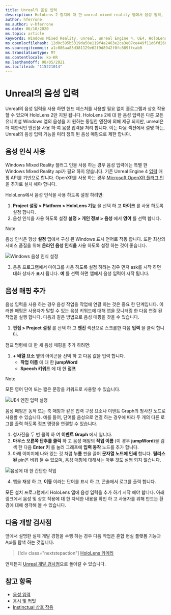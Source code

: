 ```yaml
---
title: Unreal의 음성 입력
description: HoloLens 2 장치에 대 한 unreal mixed reality 앱에서 음성 입력, 음성 매핑 및 인식을 설정 하 고 사용 하는 방법에 대해 알아봅니다.
author: hferrone
ms.author: v-hferrone
ms.date: 06/10/2020
ms.topic: article
keywords: Windows Mixed Reality, unreal, unreal Engine 4, UE4, HoloLens 2, 음성, 음성 입력, 음성 인식, 혼합 현실, 개발, 기능, 설명서, 가이드, holograms, 게임 개발, 혼합 현실 헤드셋, Windows mixed Reality 헤드셋, 가상 현실 헤드셋
ms.openlocfilehash: 12d0c595b5319da50e119f4a2463e2ca3e07ce449f11d6fd266c5f988d180465
ms.sourcegitcommit: a1c086aa83d381129e62f9d8942f0fc889ffcab0
ms.translationtype: MT
ms.contentlocale: ko-KR
ms.lasthandoff: 08/05/2021
ms.locfileid: "115221014"
---
```

# <a name="voice-input-in-unreal"></a>Unreal의 음성 입력

Unreal의 음성 입력을 사용 하면 핸드 제스처를 사용할 필요 없이 홀로그램과 상호 작용할 수 있으며 HoloLens 2만 지원 됩니다. HoloLens 2에 대 한 음성 입력은 다른 모든 유니버설 Windows 앱의 음성을 지 원하는 동일한 엔진에 의해 제공 되지만, unreal은 더 제한적인 엔진을 사용 하 여 음성 입력을 처리 합니다. 이는 다음 섹션에서 설명 하는, Unreal의 음성 입력 기능을 미리 정의 된 음성 매핑으로 제한 합니다. 

## <a name="enabling-speech-recognition"></a>음성 인식 사용

Windows Mixed Reality 플러그 인을 사용 하는 경우 음성 입력에는 특별 한 Windows Mixed Reality api가 필요 하지 않습니다. 기존 Unreal Engine 4 [입력](https://docs.unrealengine.com/Gameplay/Input/index.html) 매핑 API를 기반으로 합니다. OpenXR를 사용 하는 경우 [Microsoft OpenXR 플러그 인](https://github.com/microsoft/Microsoft-OpenXR-Unreal)을 추가로 설치 해야 합니다. 

HoloLens에서 음성 인식을 사용 하도록 설정 하려면:
1. **Project 설정 > Platform > HoloLens 기능** 을 선택 하 고 **마이크** 를 사용 하도록 설정 합니다. 
2. 음성 인식을 사용 하도록 설정 **설정 > 개인 정보 > 음성** 에서 **영어** 를 선택 합니다.

> [!NOTE]
> 음성 인식은 항상 **설정** 앱에서 구성 된 Windows 표시 언어로 작동 합니다. 또한 최상의 서비스 품질을 위해 **온라인 음성 인식을** 사용 하도록 설정 하는 것이 좋습니다.

![Windows 음성 인식 설정](images/unreal/speech-recognition-settings.png)

3. 응용 프로그램에서 마이크를 사용 하도록 설정 하려는 경우 먼저 ask를 시작 하면 대화 상자가 표시 됩니다. **예** 를 선택 하면 앱에서 음성 입력이 시작 됩니다.

## <a name="adding-speech-mappings"></a>음성 매핑 추가

음성 입력을 사용 하는 경우 음성 작업을 작업에 연결 하는 것은 중요 한 단계입니다. 이러한 매핑은 사용자가 말할 수 있는 음성 키워드에 대해 앱을 모니터링 한 다음 연결 된 작업을 실행 합니다. 다음과 같은 방법으로 음성 매핑을 찾을 수 있습니다.
1. **편집 > Project 설정** 를 선택 하 고 **엔진** 섹션으로 스크롤한 다음 **입력** 을 클릭 합니다.

점프 명령에 대 한 새 음성 매핑을 추가 하려면:
1. **+** **배열 요소** 옆의 아이콘을 선택 하 고 다음 값을 입력 합니다.
    * **작업 이름** 에 대 한 **jumpWord**
    * **Speech 키워드** 에 대 한 **점프**

> [!NOTE]
> 모든 영어 단어 또는 짧은 문장을 키워드로 사용할 수 있습니다. 

![UE4 엔진 입력 설정](images/unreal/engine-input.png)

음성 매핑은 동작 또는 축 매핑과 같은 입력 구성 요소나 이벤트 Graph의 청사진 노드로 사용할 수 있습니다. 예를 들어, 단어를 음성으로 연결 하는 경우에 따라 두 개의 다른 로그를 출력 하도록 점프 명령을 연결할 수 있습니다.

1. 청사진을 두 번 클릭 하 여 **이벤트 Graph** 에서 엽니다.
2. **마우스 오른쪽 단추를 클릭** 하 고 음성 매핑의 **작업 이름** (이 경우 **jumpWord**)을 검색 한 다음 **Enter 키** 를 눌러 그래프에 **입력 동작** 노드를 추가 합니다.
3. 아래 이미지에 나와 있는 것 처럼 **누름** 핀을 끌어 **문자열 노드에 인쇄** 합니다. **릴리스된** pin은 비워 둘 수 있으며, 음성 매핑에 대해서는 아무 것도 실행 되지 않습니다.
 
![음성에 대 한 간단한 작업](images/unreal/voice-input-img-03.png)

4. 앱을 재생 하 고, **이동** 이라는 단어를 표시 하 고, 콘솔에서 로그를 출력 합니다.

모든 설치 프로그램에서 HoloLens 앱에 음성 입력을 추가 하기 시작 해야 합니다. 아래 링크에서 음성 및 상호 작용에 대 한 자세한 내용을 확인 하 고 사용자를 위해 만드는 환경에 대해 생각해 볼 수 있습니다.

## <a name="next-development-checkpoint"></a>다음 개발 검사점

앞에서 설명한 실제 개발 경험을 수행 하는 경우 다음 작업은 혼합 현실 플랫폼 기능과 Api를 탐색 하는 것입니다. 

> [!div class="nextstepaction"]
> [HoloLens 카메라](unreal-hololens-camera.md)

언제든지 [Unreal 개발 검사점](unreal-development-overview.md#2-core-building-blocks)으로 돌아갈 수 있습니다.

## <a name="see-also"></a>참고 항목
* [음성 입력](../../design/voice-input.md)
* [응시 및 커밋](../../design/gaze-and-commit.md)
* [Instinctual 상호 작용](../../design/interaction-fundamentals.md)

